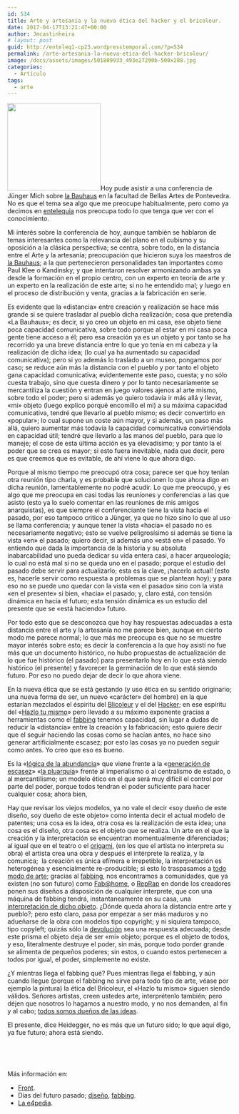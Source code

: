 ```yaml
---
id: 534
title: Arte y artesanía y la nueva ética del hacker y el bricoleur.
date: 2017-04-17T13:21:47+00:00
author: Jmcastinheira
# layout: post
guid: http://enteleq1-cp23.wordpresstemporal.com/?p=534
permalink: /arte-artesania-la-nueva-etica-del-hacker-bricoleur/
image: /docs/assets/images/501809933_493e27290b-500x288.jpg
categories:
  - Artículo
tags:
  - arte
---
```

<div id="body-434867" class="content-body"><img class="alignleft" src="http://mungbean.org/blog/docs/assets/images/2007/12/hraunblom63.jpg" width="209" height="196" />Hoy pude asistir a una conferencia de Jünger Mich sobre <a href="http://es.wikipedia.org/wiki/Bauhaus_%28escuela%29">la Bauhaus</a> en la facultad de Bellas Artes de Pontevedra. No es que el tema sea algo que me preocupe habitualmente, pero como ya decimos en <a href="http://entelequia.bligoo.com" class="broken_link" rel="nofollow">entelequia</a> nos preocupa todo lo que tenga que ver con el conocimiento.
  </p>
  
  <p>
    Mi interés sobre la conferencia de hoy, aunque también se hablaron de temas interesantes como la relevancia del plano en el cubismo y su oposición a la clásica perspectiva; se centra, sobre todo, en la distancia entre el Arte y la artesanía; preocupación que hicieron suya los maestros de <a href="http://es.wikipedia.org/wiki/Bauhaus_%28escuela%29">la Bauhaus</a>; a la que pertenecieron personalidades tan importantes como Paul Klee o Kandinsky; y que intentaron resolver armonizando ambas ya desde la formación en el propio centro, con un experto en teoría de arte y un experto en la realización de este arte; si no he entendido mal; y luego en el proceso de distribución y venta, gracias a la fabricación en serie.
  </p>
  
  <p>
    Es evidente que la «distancia» entre creación y realización se hace más grande si se quiere trasladar al pueblo dicha realización; cosa que pretendía «La Bauhaus»; es decir, si yo creo un objeto en mi casa, ese objeto tiene poca capacidad comunicativa, sobre todo porque al estar en mi casa poca gente tiene acceso a él; pero esa creación ya es un objeto y por tanto se ha recorrido ya una breve distancia entre lo que yo tenía en mi cabeza y la realización de dicha idea; (lo cual ya ha aumentado su capacidad comunicativa); pero si yo además lo traslado a un museo, pongamos por caso; se reduce aún más la distancia con el pueblo y por tanto el objeto gana capacidad comunicativa; evidentemente este paso, cuesta; y no sólo cuesta trabajo, sino que cuesta dinero y por lo tanto necesariamente se mercantiliza la cuestión y entran en juego valores ajenos al arte mismo, sobre todo el poder; pero si además yo quiero todavía ir más allá y llevar, «mi» objeto (luego explico porqué encomillo el mi) a su máxima capacidad comunicativa, tendré que llevarlo al pueblo mismo; es decir convertirlo en «popular»; lo cual supone un coste aún mayor, y si además, un paso más allá, quiero aumentar más todavía la capacidad comunicativa convirtiéndola en capacidad útil; tendré que llevarlo a las manos del pueblo, para que lo maneje; el cose de esta última acción es ya elevadísimo; y por tanto la el poder que se crea es mayor; si esto fuera inevitable, nada que decir, pero es que creemos que es evitable, de ahí viene lo que ahora digo.
  </p>
  
  <p>
    Porque al mismo tiempo me preocupó otra cosa; parece ser que hoy tenían otra reunión tipo charla, y es probable que solucionen lo que ahora digo en dicha reunión, lamentablemente no podré acudir. Lo que me preocupó, y es algo que me preocupa en casi todas las reuniones y conferencias a las que asisto (esto ya lo suelo comentar en las reuniones de mis amigos anarquistas), es que siempre el conferenciante tiene la vista hacia el pasado, por eso tampoco critico a Jünger, ya que no hizo sino lo que al uso se llama conferencia; y aunque tener la vista «hacia» el pasado no es necesariamente negativo; esto se vuelve peligrosísimo si además se tiene la vista «en» el pasado; quiero decir, si además uno «está en» el pasado. Yo entiendo que dada la importancia de la historia y su absoluta inabarcabilidad uno pueda dedicar su vida entera casi, a hacer arqueología; lo cual no está mal si no se queda uno en el pasado; porque el estudio del pasado debe servir para actualizarlo; esta es la clave, ¡hacerlo actual! (esto es, hacerle servir como respuesta a problemas que se plantean hoy); y para eso no se puede uno quedar con la vista «en el pasado» sino con la vista «en el presente» si bien, «hacia» el pasado; y, claro está, con tensión dinámica en hacia el futuro; esta tensión dinámica es un estudio del presente que se «está haciendo» futuro.
  </p>
  
  <p>
    Por todo esto que se desconozca que hoy hay respuestas adecuadas a esta distancia entre el arte y la artesanía no me parece bien, aunque en cierto modo me parece normal; lo que más me preocupa es que no se muestre mayor interés sobre esto; es decir la conferencia a la que hoy asistí no fue más que un documento histórico, no hubo propuestas de actualización de lo que fue histórico (el pasado) para presentarlo hoy en lo que está siendo histórico (el presente) y favorecer la germinación de lo que está siendo futuro. Por eso no puedo dejar de decir lo que ahora viene.
  </p>
  
  <p>
    En la nueva ética que se está gestando (y uso ética en su sentido originario; una nueva forma de ser, un nuevo «carácter» del hombre) en la que estarían mezclados el éspiritu del <a href="http://www.deugarte.com/el-bricoleur-y-la-devolucion" class="broken_link" rel="nofollow">Blicoleur</a> y el del <a href="http://www.exploradoreselectronicos.net/e4pedia/Hackear" class="broken_link" rel="nofollow">Hacker</a>; en ese espíritu del «<a href="http://es.wikipedia.org/wiki/DIY">Hazlo tu mismo</a>» pero llevado a su máximo exponente gracias a herramientas como el <a href="http://www.exploradoreselectronicos.net/e4pedia/Fabbing" class="broken_link" rel="nofollow">fabbing</a> tenemos capacidad, sin lugar a dudas de reducir la «distancia» entre la creación y la fabricación; esto quiere decir que el seguir haciendo las cosas como se hacían antes, no hace sino generar artificialmente escasez; por esto las cosas ya no pueden seguir como antes. Yo creo que eso es bueno.
  </p>
  
  <p>
    Es la «<a href="http://www.exploradoreselectronicos.net/e4pedia/L%C3%B3gica_de_la_abundancia" class="broken_link" rel="nofollow">lógica de la abundancia</a>» que viene frente a la «<a href="http://www.exploradoreselectronicos.net/e4pedia/Principio_de_generaci%C3%B3n_de_escasez" class="broken_link" rel="nofollow">generación de escasez</a>» «<a href="http://www.exploradoreselectronicos.net/e4pedia/Plurarqu%C3%ADa" class="broken_link" rel="nofollow">la pluarquía</a>» frente al imperialismo o al centralismo de estado, o al mercantilismo; un modelo ético en el que será muy difícil el control por parte del poder, porque todos tendran el poder suficiente para hacer cualquier cosa; ahora bien,
  </p>
  
  <p>
    Hay que revisar los viejos modelos, ya no vale el decir «soy dueño de este diseño, soy dueño de este objeto» como intenta decir el actual modelo de patentes; una cosa es la idea, otra cosa es la realización de esta idea; una cosa es el diseño, otra cosa es el objeto que se realiza. Un arte en el que la creación y la interpretación se encuentran momentualmente diferenciadas; al igual que en el teatro o el <a href="http://alebrije.uam.mx/edco/cursoextenso.asp?Id=14" class="broken_link" rel="nofollow">origami</a>, (en los que el artista no interpreta su obra) el artista crea una obra y después el intérprete la realiza, y la comunica;  la creación es única efímera e irrepetible, la interpretación es heterogénea y esencialmente re-producible; si esto lo traspasamos a <a href="http://www.futuropasado.com/?p=799">todo modo de arte</a>; gracias al <a href="http://www.exploradoreselectronicos.net/e4pedia/Fabbing" class="broken_link" rel="nofollow">fabbing</a>, nos encontramos a comunidades, que ya existen (no son futuro) como <a href="http://www.fabathome.org/wiki/index.php?title=Main_Page">Fab@home</a>, o <a href="http://forums.reprap.org/">RepRap</a> en donde los creadores ponen sus diseños a disposición de cualquier interprete, que con una máquina de fabbing tendrá, instantaneamente en su casa, una <a href="http://www.futuropasado.com/?p=1006">interpretación de dicho objeto</a>. ¿Dónde queda ahora la distancia entre arte y pueblo?; pero esto claro, pasa por empezar a ser más maduros y no adueñarse de la obra con modelos tipo copyright; y ni siquiera tampoco, tipo copyleft; quizás sólo la <a href="http://www.exploradoreselectronicos.net/e4pedia/Devoluci%C3%B3n">devolución</a> sea una respuesta adecuada; desde este prisma el objeto deja de ser «mi» objeto; porque es el objeto de todos, y eso, literalmente destruye el poder, sin más, porque todo porder grande se alimenta de pequeños poderes; sin estos, o cuando estos pertenecen a todos por igual, el poder, simplemente no existe.
  </p>
  
  <p>
    ¿Y mientras llega el fabbing qué? Pues mientras llega el fabbing, y aún cuando llegue (porque el fabbing no sirve para todo tipo de arte, véase por ejemplo la pintura) la ética del Bricoleur, el «Hazlo tu mismo» siguen siendo válidos. Señores artistas, creen ustedes arte, interprétenlo también; pero déjen que nosotros lo hagamos a nuestro modo, y no nos demanden, al fin y al cabo; <a href="http://entelequia.bligoo.com/content/view/335943/Adios_lastfm_Hola_Jamendo.html" class="broken_link" rel="nofollow">todos somos dueños de las ideas</a>.
  </p>
  
  <p>
    El presente, dice Heidegger, no es más que un futuro sido; lo que aquí digo, ya fue futuro; ahora está siendo.
  </p>
  
  <p>
    &nbsp;
  </p>
  
  <p>
  </p>
  
  <p>
    &nbsp;
  </p>
  
  <p>
    Más información en:
  
  <ul>
    <li>
      <a href="http://www.frontdesign.se/sketchfurniture/" class="broken_link" rel="nofollow">Front</a>.
    </li>
    <li>
      Dias del futuro pasado; <a href="http://www.futuropasado.com/?p=799">diseño</a>, <a href="http://www.futuropasado.com/?p=1006">fabbing</a>.
    </li>
    <li>
      <a href="http://exploradoreselectronicos.net/e4pedia/Portada">La e4pedia</a>.
    </li>
  </ul>
</div>